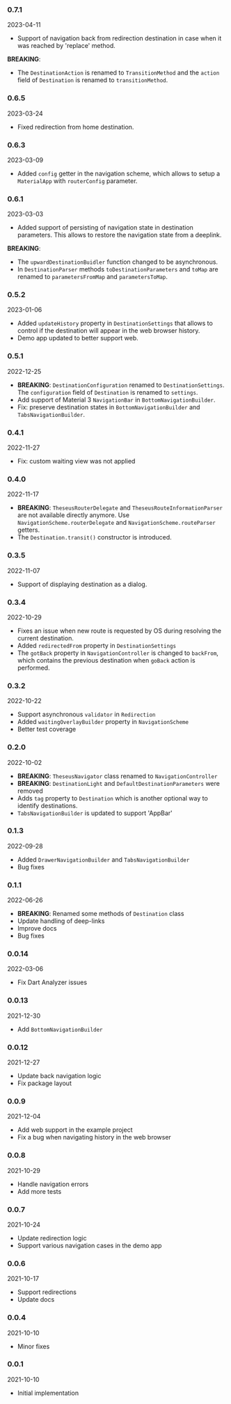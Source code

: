 ### 0.7.1
2023-04-11
- Support of navigation back from redirection destination in case when it was reached by 'replace' method.

**BREAKING**:
- The `DestinationAction` is renamed to `TransitionMethod` and the `action` field of `Destination` is renamed to `transitionMethod`.

### 0.6.5
2023-03-24
- Fixed redirection from home destination.

### 0.6.3
2023-03-09
- Added `config` getter in the navigation scheme, which allows to setup a `MaterialApp` with `routerConfig` parameter.

### 0.6.1
2023-03-03
- Added support of persisting of navigation state in destination parameters. This allows to restore the navigation state from a deeplink.

**BREAKING**:
- The `upwardDestinationBuidler` function changed to be asynchronous.
- In `DestinationParser` methods `toDestinationParameters` and `toMap` are renamed to `parametersFromMap` and `parametersToMap`.

### 0.5.2
2023-01-06

- Added `updateHistory` property in `DestinationSettings` that allows to control if the destination will appear in the web browser history.
- Demo app updated to better support web.

### 0.5.1
2022-12-25

- **BREAKING**: `DestinationConfiguration` renamed to `DestinationSettings`. The `configuration` field of `Destination` is renamed to `settings`.
- Add support of Material 3 `NavigationBar` in `BottomNavigationBuilder`.
- Fix: preserve destination states in `BottomNavigationBuilder` and `TabsNavigationBuilder`.

### 0.4.1
2022-11-27

- Fix: custom waiting view was not applied

### 0.4.0
2022-11-17

- **BREAKING**: `TheseusRouterDelegate` and `TheseusRouteInformationParser` are not available directly anymore. Use `NavigationScheme.routerDelegate` and `NavigationScheme.routeParser` getters.
- The `Destination.transit()` constructor is introduced.

### 0.3.5
2022-11-07

- Support of displaying destination as a dialog.

### 0.3.4
2022-10-29

- Fixes an issue when new route is requested by OS during resolving the current destination.
- Added `redirectedFrom` property in `DestinationSettings`
- The `gotBack` property in `NavigationController` is changed to `backFrom`, which contains the previous destination when `goBack` action is performed.

### 0.3.2
2022-10-22

- Support asynchronous `validator` in `Redirection`
- Added `waitingOverlayBuilder` property in `NavigationScheme`
- Better test coverage

### 0.2.0
2022-10-02

- **BREAKING**: `TheseusNavigator` class renamed to `NavigationController`
- **BREAKING**: `DestinationLight` and `DefaultDestinationParameters` were removed
- Adds `tag` property to `Destination` which is another optional way to identify destinations.
- `TabsNavigationBuilder` is updated to support 'AppBar'

### 0.1.3
2022-09-28

- Added `DrawerNavigationBuilder` and `TabsNavigationBuilder`
- Bug fixes

### 0.1.1
2022-06-26

- **BREAKING**: Renamed some methods of `Destination` class
- Update handling of deep-links
- Improve docs
- Bug fixes

### 0.0.14
2022-03-06

- Fix Dart Analyzer issues

### 0.0.13
2021-12-30

- Add `BottomNavigationBuilder`

### 0.0.12
2021-12-27

- Update back navigation logic
- Fix package layout

### 0.0.9
2021-12-04

- Add web support in the example project
- Fix a bug when navigating history in the web browser

### 0.0.8
2021-10-29

- Handle navigation errors
- Add more tests

### 0.0.7
2021-10-24

- Update redirection logic
- Support various navigation cases in the demo app

### 0.0.6
2021-10-17

- Support redirections
- Update docs

### 0.0.4
2021-10-10

- Minor fixes

### 0.0.1
2021-10-10

- Initial implementation
